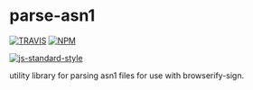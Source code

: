 # parse-asn1

[![TRAVIS](https://secure.travis-ci.org/crypto-browserify/parse-asn1.png)](http://travis-ci.org/crypto-browserify/parse-asn1)
[![NPM](http://img.shields.io/npm/v/parse-asn1.svg)](https://www.npmjs.org/package/parse-asn1)

[![js-standard-style](https://cdn.rawgit.com/feross/standard/master/badge.svg)](https://github.com/feross/standard)

utility library for parsing asn1 files for use with browserify-sign.
